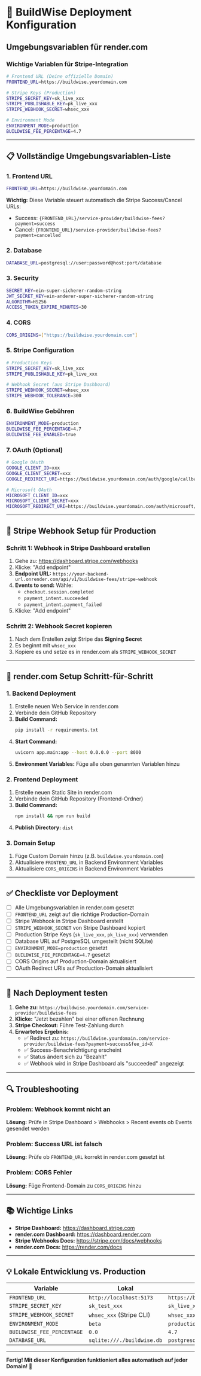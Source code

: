 # 🚀 BuildWise Deployment Konfiguration

## Umgebungsvariablen für render.com

### Wichtige Variablen für Stripe-Integration

```bash
# Frontend URL (Deine offizielle Domain)
FRONTEND_URL=https://buildwise.yourdomain.com

# Stripe Keys (Production)
STRIPE_SECRET_KEY=sk_live_xxx
STRIPE_PUBLISHABLE_KEY=pk_live_xxx
STRIPE_WEBHOOK_SECRET=whsec_xxx

# Environment Mode
ENVIRONMENT_MODE=production
BUILDWISE_FEE_PERCENTAGE=4.7
```

---

## 📋 Vollständige Umgebungsvariablen-Liste

### 1. Frontend URL
```bash
FRONTEND_URL=https://buildwise.yourdomain.com
```
**Wichtig:** Diese Variable steuert automatisch die Stripe Success/Cancel URLs:
- Success: `{FRONTEND_URL}/service-provider/buildwise-fees?payment=success`
- Cancel: `{FRONTEND_URL}/service-provider/buildwise-fees?payment=cancelled`

### 2. Database
```bash
DATABASE_URL=postgresql://user:password@host:port/database
```

### 3. Security
```bash
SECRET_KEY=ein-super-sicherer-random-string
JWT_SECRET_KEY=ein-anderer-super-sicherer-random-string
ALGORITHM=HS256
ACCESS_TOKEN_EXPIRE_MINUTES=30
```

### 4. CORS
```bash
CORS_ORIGINS=["https://buildwise.yourdomain.com"]
```

### 5. Stripe Configuration
```bash
# Production Keys
STRIPE_SECRET_KEY=sk_live_xxx
STRIPE_PUBLISHABLE_KEY=pk_live_xxx

# Webhook Secret (aus Stripe Dashboard)
STRIPE_WEBHOOK_SECRET=whsec_xxx
STRIPE_WEBHOOK_TOLERANCE=300
```

### 6. BuildWise Gebühren
```bash
ENVIRONMENT_MODE=production
BUILDWISE_FEE_PERCENTAGE=4.7
BUILDWISE_FEE_ENABLED=true
```

### 7. OAuth (Optional)
```bash
# Google OAuth
GOOGLE_CLIENT_ID=xxx
GOOGLE_CLIENT_SECRET=xxx
GOOGLE_REDIRECT_URI=https://buildwise.yourdomain.com/auth/google/callback

# Microsoft OAuth
MICROSOFT_CLIENT_ID=xxx
MICROSOFT_CLIENT_SECRET=xxx
MICROSOFT_REDIRECT_URI=https://buildwise.yourdomain.com/auth/microsoft/callback
```

---

## 🔧 Stripe Webhook Setup für Production

### Schritt 1: Webhook in Stripe Dashboard erstellen

1. Gehe zu: https://dashboard.stripe.com/webhooks
2. Klicke: "Add endpoint"
3. **Endpoint URL:** `https://your-backend-url.onrender.com/api/v1/buildwise-fees/stripe-webhook`
4. **Events to send:** Wähle:
   - `checkout.session.completed`
   - `payment_intent.succeeded`
   - `payment_intent.payment_failed`
5. Klicke: "Add endpoint"

### Schritt 2: Webhook Secret kopieren

1. Nach dem Erstellen zeigt Stripe das **Signing Secret**
2. Es beginnt mit `whsec_xxx`
3. Kopiere es und setze es in render.com als `STRIPE_WEBHOOK_SECRET`

---

## 📝 render.com Setup Schritt-für-Schritt

### 1. Backend Deployment

1. Erstelle neuen Web Service in render.com
2. Verbinde dein GitHub Repository
3. **Build Command:**
   ```bash
   pip install -r requirements.txt
   ```
4. **Start Command:**
   ```bash
   uvicorn app.main:app --host 0.0.0.0 --port 8000
   ```
5. **Environment Variables:** Füge alle oben genannten Variablen hinzu

### 2. Frontend Deployment

1. Erstelle neuen Static Site in render.com
2. Verbinde dein GitHub Repository (Frontend-Ordner)
3. **Build Command:**
   ```bash
   npm install && npm run build
   ```
4. **Publish Directory:** `dist`

### 3. Domain Setup

1. Füge Custom Domain hinzu (z.B. `buildwise.yourdomain.com`)
2. Aktualisiere `FRONTEND_URL` in Backend Environment Variables
3. Aktualisiere `CORS_ORIGINS` in Backend Environment Variables

---

## ✅ Checkliste vor Deployment

- [ ] Alle Umgebungsvariablen in render.com gesetzt
- [ ] `FRONTEND_URL` zeigt auf die richtige Production-Domain
- [ ] Stripe Webhook in Stripe Dashboard erstellt
- [ ] `STRIPE_WEBHOOK_SECRET` von Stripe Dashboard kopiert
- [ ] Production Stripe Keys (`sk_live_xxx`, `pk_live_xxx`) verwenden
- [ ] Database URL auf PostgreSQL umgestellt (nicht SQLite)
- [ ] `ENVIRONMENT_MODE=production` gesetzt
- [ ] `BUILDWISE_FEE_PERCENTAGE=4.7` gesetzt
- [ ] CORS Origins auf Production-Domain aktualisiert
- [ ] OAuth Redirect URIs auf Production-Domain aktualisiert

---

## 🧪 Nach Deployment testen

1. **Gehe zu:** `https://buildwise.yourdomain.com/service-provider/buildwise-fees`
2. **Klicke:** "Jetzt bezahlen" bei einer offenen Rechnung
3. **Stripe Checkout:** Führe Test-Zahlung durch
4. **Erwartetes Ergebnis:**
   - ✅ Redirect zu: `https://buildwise.yourdomain.com/service-provider/buildwise-fees?payment=success&fee_id=X`
   - ✅ Success-Benachrichtigung erscheint
   - ✅ Status ändert sich zu "Bezahlt"
   - ✅ Webhook wird in Stripe Dashboard als "succeeded" angezeigt

---

## 🔍 Troubleshooting

### Problem: Webhook kommt nicht an
**Lösung:** Prüfe in Stripe Dashboard > Webhooks > Recent events ob Events gesendet werden

### Problem: Success URL ist falsch
**Lösung:** Prüfe ob `FRONTEND_URL` korrekt in render.com gesetzt ist

### Problem: CORS Fehler
**Lösung:** Füge Frontend-Domain zu `CORS_ORIGINS` hinzu

---

## 📚 Wichtige Links

- **Stripe Dashboard:** https://dashboard.stripe.com
- **render.com Dashboard:** https://dashboard.render.com
- **Stripe Webhooks Docs:** https://stripe.com/docs/webhooks
- **render.com Docs:** https://render.com/docs

---

## 💡 Lokale Entwicklung vs. Production

| Variable | Lokal | Production |
|----------|-------|------------|
| `FRONTEND_URL` | `http://localhost:5173` | `https://buildwise.yourdomain.com` |
| `STRIPE_SECRET_KEY` | `sk_test_xxx` | `sk_live_xxx` |
| `STRIPE_WEBHOOK_SECRET` | `whsec_xxx` (Stripe CLI) | `whsec_xxx` (Stripe Dashboard) |
| `ENVIRONMENT_MODE` | `beta` | `production` |
| `BUILDWISE_FEE_PERCENTAGE` | `0.0` | `4.7` |
| `DATABASE_URL` | `sqlite:///./buildwise.db` | `postgresql://...` |

---

**Fertig! Mit dieser Konfiguration funktioniert alles automatisch auf jeder Domain! 🚀**



